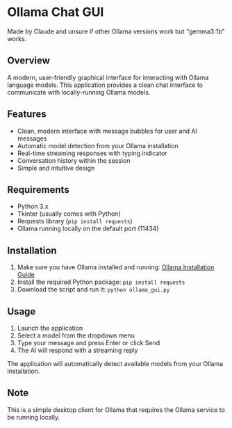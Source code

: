 # Ollama Chat GUI

Made by Claude and unsure if other Ollama versions work but "gemma3:1b" works.

## Overview

A modern, user-friendly graphical interface for interacting with Ollama language models. This application provides a clean chat interface to communicate with locally-running Ollama models.

## Features

- Clean, modern interface with message bubbles for user and AI messages
- Automatic model detection from your Ollama installation
- Real-time streaming responses with typing indicator
- Conversation history within the session
- Simple and intuitive design

## Requirements

- Python 3.x
- Tkinter (usually comes with Python)
- Requests library (`pip install requests`)
- Ollama running locally on the default port (11434)

## Installation

1. Make sure you have Ollama installed and running: [Ollama Installation Guide](https://github.com/ollama/ollama)
2. Install the required Python package: `pip install requests`
3. Download the script and run it: `python ollama_gui.py`

## Usage

1. Launch the application
2. Select a model from the dropdown menu
3. Type your message and press Enter or click Send
4. The AI will respond with a streaming reply

The application will automatically detect available models from your Ollama installation.

## Note

This is a simple desktop client for Ollama that requires the Ollama service to be running locally.
